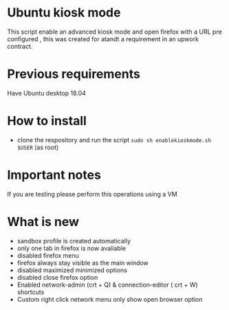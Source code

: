 # Ubuntu kiosk mode
This script enable an advanced kiosk mode and open firefox with a URL pre configured , 
this was created for atandt a requirement in an upwork contract.

# Previous requirements
Have Ubuntu desktop 18.04 

# How to install

- clone the respository and run  the script `sudo sh enablekioskmode.sh $USER` (as root)

# Important notes
If you are testing please perform this operations using a VM 

# What is new
- sandbox profile is created automatically
- only one tab in firefox is now avaliable
- disabled firefox menu 
- firefox  always stay visible as the main window 
- disabled maximized minimized options
- disabled close firefox option 
- Enabled network-admin (crt + Q) & connection-editor ( crt + W) shortcuts
- Custom right click network menu only show open browser option